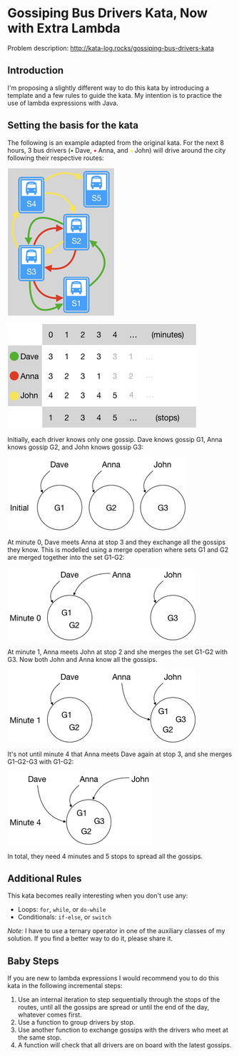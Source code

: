 # Gossiping Bus Drivers Kata, Now with Extra Lambda

Problem description: http://kata-log.rocks/gossiping-bus-drivers-kata

## Introduction

I'm proposing a slightly different way to do this kata by introducing a template and a few rules to guide the kata. My intention is to practice the use of lambda expressions with Java.

## Setting the basis for the kata

The following is an example adapted from the original kata. For the next 8 hours, 3 bus drivers (<span style="color:green;font-weight: bold">&bull;</span> Dave, <span style="color:red;font-weight: bold">&bull;</span> Anna, and <span style="color:yellow;font-weight: bold">&bull;</span> John) will drive around the city following their respective routes:

![Example 1](https://raw.githubusercontent.com/etorres/gossiping-bus-drivers-kata/master/images/Image1.png "Example 1")

![Initial stage](https://raw.githubusercontent.com/etorres/gossiping-bus-drivers-kata/master/images/Image2.png "Initial stage")

Initially, each driver knows only one gossip. Dave knows gossip G1, Anna knows gossip G2, and John knows gossip G3:

![Initial stage](https://raw.githubusercontent.com/etorres/gossiping-bus-drivers-kata/master/images/Image3.png "Initial stage")

At minute 0, Dave meets Anna at stop 3 and they exchange all the gossips they know. This is modelled using a merge operation where sets G1 and G2 are merged together into the set G1-G2: 

![Minute 0](https://raw.githubusercontent.com/etorres/gossiping-bus-drivers-kata/master/images/Image4.png "Minute 0")

At minute 1, Anna meets John at stop 2 and she merges the set G1-G2 with G3. Now both John and Anna know all the gossips.

![Minute 1](https://raw.githubusercontent.com/etorres/gossiping-bus-drivers-kata/master/images/Image5.png "Minute 1")

It's not until minute 4 that Anna meets Dave again at stop 3, and she merges G1-G2-G3 with G1-G2:

![Minute 4](https://raw.githubusercontent.com/etorres/gossiping-bus-drivers-kata/master/images/Image6.png "Minute 4")

In total, they need 4 minutes and 5 stops to spread all the gossips.

## Additional Rules

This kata becomes really interesting when you don't use any:

* Loops: `for`, `while`, or `do-while`
* Conditionals: `if-else`, or `switch`

_Note:_ I have to use a ternary operator in one of the auxiliary classes of my solution. If you find a better way to do it, please share it.

## Baby Steps

If you are new to lambda expressions I would recommend you to do this kata in the following incremental steps:

1. Use an internal iteration to step sequentially through the stops of the routes, until all the gossips are spread or until the end of the day, whatever comes first.
2. Use a function to group drivers by stop.
3. Use another function to exchange gossips with the drivers who meet at the same stop.
4. A function will check that all drivers are on board with the latest gossips.
